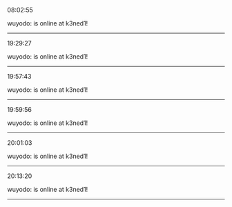 08:02:55

wuyodo: is online at k3ned1!

---

19:29:27

wuyodo: is online at k3ned1!

---

19:57:43

wuyodo: is online at k3ned1!

---

19:59:56

wuyodo: is online at k3ned1!

---

20:01:03

wuyodo: is online at k3ned1!

---

20:13:20

wuyodo: is online at k3ned1!

---

